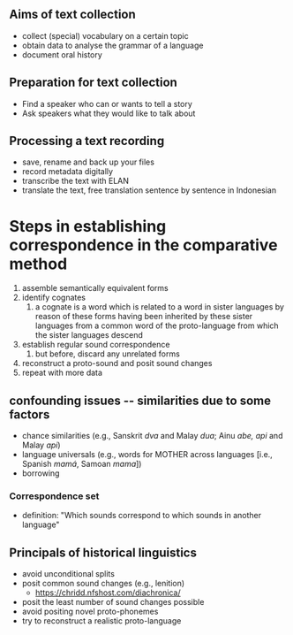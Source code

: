 
## Aims of text collection
- collect (special) vocabulary on a certain topic
- obtain data to analyse the grammar of a language
- document oral history

## Preparation for text collection
- Find a speaker who can or wants to tell a story
- Ask speakers what they would like to talk about

## Processing a text recording
- save, rename and back up your files
- record metadata digitally
- transcribe the text with ELAN
- translate the text, free translation sentence by sentence in Indonesian


# Steps in establishing correspondence in the comparative method
1. assemble semantically equivalent forms
2. identify cognates
	1. a cognate is a word which is related to a word in sister languages by reason of these forms having been inherited by these sister languages from a common word of the proto-language from which the sister languages descend
3. establish regular sound correspondence
	1. but before, discard any unrelated forms
4. reconstruct a proto-sound and posit sound changes
5. repeat with more data

## confounding issues -- similarities due to some factors
- chance similarities (e.g., Sanskrit *dva* and Malay *dua*; Ainu *abe, api* and Malay *api*)
- language universals (e.g., words for MOTHER across languages [i.e., Spanish *mamá*, Samoan *mama*])
- borrowing

### Correspondence set
- definition: "Which sounds correspond to which sounds in another language"

## Principals of historical linguistics
- avoid unconditional splits
- posit common sound changes (e.g., lenition)
	- https://chridd.nfshost.com/diachronica/
- posit the least number of sound changes possible
- avoid positing novel proto-phonemes
- try to reconstruct a realistic proto-language


